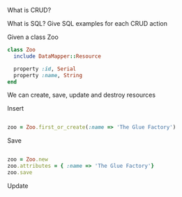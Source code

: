 What is CRUD?


What is SQL?
 Give SQL examples for each CRUD action

Given a class Zoo
 ```ruby
 class Zoo
   include DataMapper::Resource

   property :id, Serial
   property :name, String
end
 ```

 We can create, save, update and destroy resources

 Insert
 ```SQL

 ```

 ```ruby
 zoo = Zoo.first_or_create(:name => 'The Glue Factory')
 ```

 Save
```SQL

```


 ```ruby
zoo = Zoo.new
zoo.attributes = { :name => 'The Glue Factory'}
zoo.save
 ```

 Update
 ```SQL

 ```
 
 ```ruby

 ```
